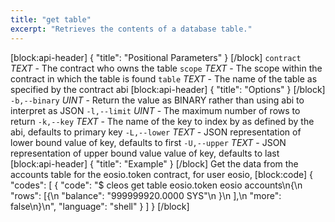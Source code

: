 ```yaml
---
title: "get table"
excerpt: "Retrieves the contents of a database table."
---
```

[block:api-header]
{
  "title": "Positional Parameters"
}
[/block]
`contract` _TEXT_ - The contract who owns the table
`scope` _TEXT_ - The scope within the contract in which the table is found
`table` _TEXT_ - The name of the table as specified by the contract abi
[block:api-header]
{
  "title": "Options"
}
[/block]
`-b,--binary` _UINT_ - Return the value as BINARY rather than using abi to interpret as JSON
`-l,--limit` _UINT_ - The maximum number of rows to return
`-k,--key` _TEXT_ - The name of the key to index by as defined by the abi, defaults to primary key
`-L,--lower` _TEXT_ - JSON representation of lower bound value of key, defaults to first
`-U,--upper` _TEXT_ - JSON representation of upper bound value value of key, defaults to last
[block:api-header]
{
  "title": "Example"
}
[/block]
Get the data from the accounts table for the eosio.token contract, for user eosio,
[block:code]
{
  "codes": [
    {
      "code": "$ cleos get table eosio.token eosio accounts\n{\n  \"rows\": [{\n      \"balance\": \"999999920.0000 SYS\"\n    }\n  ],\n  \"more\": false\n}\n",
      "language": "shell"
    }
  ]
}
[/block]